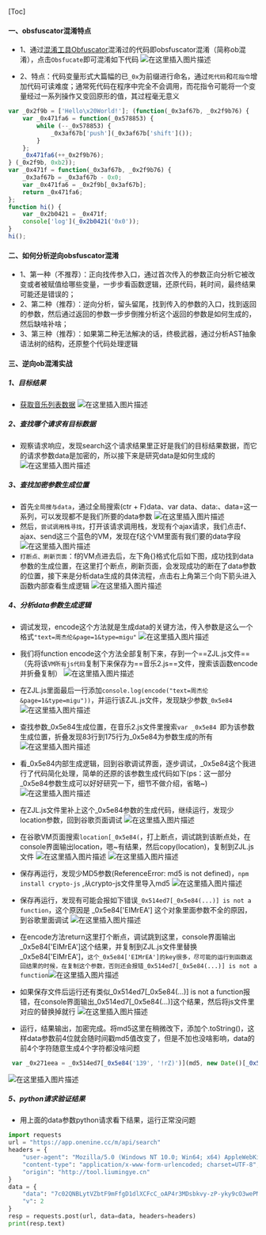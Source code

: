 [Toc]

#### 一、obsfuscator混淆特点

- 1、通过[混淆工具Obfuscator](https://obfuscator.io/)混淆过的代码即obsfuscator混淆（简称ob混淆），点击`Obsfucate`即可混淆如下代码
  ![在这里插入图片描述](https://img-blog.csdnimg.cn/20200927082128390.png?x-oss-process=image/watermark,type_ZmFuZ3poZW5naGVpdGk,shadow_10,text_aHR0cHM6Ly9ibG9nLmNzZG4ubmV0L3dlaXhpbl80MzQxMTU4NQ==,size_16,color_FFFFFF,t_70#pic_center)

- 2、特点：代码变量形式大篇幅的已`_0x`为前缀进行命名，通过`死代码`和`花指令`增加代码可读难度；通常死代码在程序中完全不会调用，而花指令可能将一个变量经过一系列操作又变回原形的值，其过程毫无意义

```javascript
var _0x2f9b = ['Hello\x20World!']; (function(_0x3af67b, _0x2f9b76) {
    var _0x471fa6 = function(_0x578853) {
        while (--_0x578853) {
            _0x3af67b['push'](_0x3af67b['shift']());
        }
    };
    _0x471fa6(++_0x2f9b76);
} (_0x2f9b, 0xb2));
var _0x471f = function(_0x3af67b, _0x2f9b76) {
    _0x3af67b = _0x3af67b - 0x0;
    var _0x471fa6 = _0x2f9b[_0x3af67b];
    return _0x471fa6;
};
function hi() {
    var _0x2b0421 = _0x471f;
    console['log'](_0x2b0421('0x0'));
}
hi();
```

#### 二、如何分析逆向obsfuscator混淆

- 1、第一种（不推荐）：正向找传参入口，通过首次传入的参数正向分析它被改变或者被赋值给哪些变量，一步步看函数逻辑，还原代码，耗时间，最终结果可能还是错误的；
- 2、第二种（推荐）：逆向分析，留头留尾，找到传入的参数的入口，找到返回的参数，然后通过返回的参数一步步倒推分析这个返回的参数是如何生成的，然后缺啥补啥；
- 3、第三种（推荐）：如果第二种无法解决的话，终极武器，通过分析AST抽象语法树的结构，还原整个代码处理逻辑

#### 三、逆向ob混淆实战

##### 1、目标结果

- [获取音乐列表数据](http://tool.liumingye.cn/music/?page=audioPage&type=migu&name=%E5%91%A8%E6%9D%B0%E4%BC%A6)
  ![在这里插入图片描述](https://img-blog.csdnimg.cn/20200928072054947.png?x-oss-process=image/watermark,type_ZmFuZ3poZW5naGVpdGk,shadow_10,text_aHR0cHM6Ly9ibG9nLmNzZG4ubmV0L3dlaXhpbl80MzQxMTU4NQ==,size_16,color_FFFFFF,t_70#pic_center)

##### 2、查找哪个请求有目标数据

- 观察请求响应，发现search这个请求结果里正好是我们的目标结果数据，而它的请求参数data是加密的，所以接下来是研究data是如何生成的
  ![在这里插入图片描述](https://img-blog.csdnimg.cn/2020092807264466.png?x-oss-process=image/watermark,type_ZmFuZ3poZW5naGVpdGk,shadow_10,text_aHR0cHM6Ly9ibG9nLmNzZG4ubmV0L3dlaXhpbl80MzQxMTU4NQ==,size_16,color_FFFFFF,t_70#pic_center)

##### 3、查找加密参数生成位置

- 首先`全局搜与data`，通过全局搜索(ctr + F)data、var data、data:、data=这一系列，可以发现都不是我们所要的data参数
  ![在这里插入图片描述](https://img-blog.csdnimg.cn/20200928073334960.png?x-oss-process=image/watermark,type_ZmFuZ3poZW5naGVpdGk,shadow_10,text_aHR0cHM6Ly9ibG9nLmNzZG4ubmV0L3dlaXhpbl80MzQxMTU4NQ==,size_16,color_FFFFFF,t_70#pic_center)
- 然后，`尝试调用栈寻找`，打开该请求调用栈，发现有个ajax请求，我们点击f、ajax、send这三个蓝色的VM，发现在f这个VM里面有我们要的data字段
  ![在这里插入图片描述](https://img-blog.csdnimg.cn/20200928073850938.png?x-oss-process=image/watermark,type_ZmFuZ3poZW5naGVpdGk,shadow_10,text_aHR0cHM6Ly9ibG9nLmNzZG4ubmV0L3dlaXhpbl80MzQxMTU4NQ==,size_16,color_FFFFFF,t_70#pic_center)
- `打断点、刷新页面`：f的VM点进去后，左下角{}格式化后如下图，成功找到data参数的生成位置，在这里打个断点，刷新页面，会发现成功的断在了data参数的位置，接下来是分析data生成的具体流程，点击右上角第三个向下箭头进入函数内部查看生成逻辑
  ![在这里插入图片描述](https://img-blog.csdnimg.cn/2020092807440846.png?x-oss-process=image/watermark,type_ZmFuZ3poZW5naGVpdGk,shadow_10,text_aHR0cHM6Ly9ibG9nLmNzZG4ubmV0L3dlaXhpbl80MzQxMTU4NQ==,size_16,color_FFFFFF,t_70#pic_center)

##### 4、分析data参数生成逻辑

- 调试发现，encode这个方法就是生成data的关键方法，传入参数是这么一个格式`"text=周杰伦&page=1&type=migu"` 
  ![在这里插入图片描述](https://img-blog.csdnimg.cn/20200928074814637.png?x-oss-process=image/watermark,type_ZmFuZ3poZW5naGVpdGk,shadow_10,text_aHR0cHM6Ly9ibG9nLmNzZG4ubmV0L3dlaXhpbl80MzQxMTU4NQ==,size_16,color_FFFFFF,t_70#pic_center)
- 我们将function encode这个方法全部复制下来，存到一个==ZJL.js文件==（先将该`VM所有js代码`复制下来保存为==音乐2.js==文件，搜索该函数encode并折叠复制）
  ![在这里插入图片描述](https://img-blog.csdnimg.cn/20200928075427911.png?x-oss-process=image/watermark,type_ZmFuZ3poZW5naGVpdGk,shadow_10,text_aHR0cHM6Ly9ibG9nLmNzZG4ubmV0L3dlaXhpbl80MzQxMTU4NQ==,size_16,color_FFFFFF,t_70#pic_center)
- 在ZJL.js里面最后一行添加`console.log(encode("text=周杰伦&page=1&type=migu"))`，并运行该ZJL.js文件，发现缺少参数`_0x5e84`
  ![在这里插入图片描述](https://img-blog.csdnimg.cn/20200928075705109.png?x-oss-process=image/watermark,type_ZmFuZ3poZW5naGVpdGk,shadow_10,text_aHR0cHM6Ly9ibG9nLmNzZG4ubmV0L3dlaXhpbl80MzQxMTU4NQ==,size_16,color_FFFFFF,t_70#pic_center)
- 查找参数_0x5e84生成位置，在音乐2.js文件里搜索`var _0x5e84 `即为该参数生成位置，折叠发现83行到175行为_0x5e84为参数生成的所有
  ![在这里插入图片描述](https://img-blog.csdnimg.cn/20200928080242857.png?x-oss-process=image/watermark,type_ZmFuZ3poZW5naGVpdGk,shadow_10,text_aHR0cHM6Ly9ibG9nLmNzZG4ubmV0L3dlaXhpbl80MzQxMTU4NQ==,size_16,color_FFFFFF,t_70#pic_center)
- 看_0x5e84内部生成逻辑，回到谷歌调试界面，逐步调试，_0x5e84这个我进行了代码简化处理，简单的还原的该参数生成代码如下(ps：这一部分_0x5e84参数生成可以好好研究一下，细节不做介绍，省略~)
  ![在这里插入图片描述](https://img-blog.csdnimg.cn/20200928080757637.png#pic_center)
- 在ZJL.js文件里补上这个_0x5e84参数的生成代码，继续运行，发现少location参数，回到谷歌页面调试
  ![在这里插入图片描述](https://img-blog.csdnimg.cn/20200928080922630.png?x-oss-process=image/watermark,type_ZmFuZ3poZW5naGVpdGk,shadow_10,text_aHR0cHM6Ly9ibG9nLmNzZG4ubmV0L3dlaXhpbl80MzQxMTU4NQ==,size_16,color_FFFFFF,t_70#pic_center)
- 在谷歌VM页面搜索`location[_0x5e84(`，打上断点，调试跳到该断点处，在console界面输出location，嗯~有结果，然后copy(location)，复制到ZJL.js文件
  ![在这里插入图片描述](https://img-blog.csdnimg.cn/20200928081438516.png?x-oss-process=image/watermark,type_ZmFuZ3poZW5naGVpdGk,shadow_10,text_aHR0cHM6Ly9ibG9nLmNzZG4ubmV0L3dlaXhpbl80MzQxMTU4NQ==,size_16,color_FFFFFF,t_70#pic_center)
  ![在这里插入图片描述](https://img-blog.csdnimg.cn/20200928081815903.png?x-oss-process=image/watermark,type_ZmFuZ3poZW5naGVpdGk,shadow_10,text_aHR0cHM6Ly9ibG9nLmNzZG4ubmV0L3dlaXhpbl80MzQxMTU4NQ==,size_16,color_FFFFFF,t_70#pic_center)
- 保存再运行，发现少MD5参数(ReferenceError: md5 is not defined)，`npm install crypto-js` ,从crypto-js文件里导入md5
  ![在这里插入图片描述](https://img-blog.csdnimg.cn/20200928082149675.png?x-oss-process=image/watermark,type_ZmFuZ3poZW5naGVpdGk,shadow_10,text_aHR0cHM6Ly9ibG9nLmNzZG4ubmV0L3dlaXhpbl80MzQxMTU4NQ==,size_16,color_FFFFFF,t_70#pic_center)
- 保存再运行，发现有可能会报如下错误`_0x514ed7[_0x5e84(...)] is not a function`，这个原因是 _0x5e84['EIMrEA'] 这个对象里面参数不全的原因，到谷歌里面调试
  ![在这里插入图片描述](https://img-blog.csdnimg.cn/2020092808230348.png?x-oss-process=image/watermark,type_ZmFuZ3poZW5naGVpdGk,shadow_10,text_aHR0cHM6Ly9ibG9nLmNzZG4ubmV0L3dlaXhpbl80MzQxMTU4NQ==,size_16,color_FFFFFF,t_70#pic_center)
- 在encode方法return这里打个断点，调试跳到这里，console界面输出_0x5e84['EIMrEA']这个结果，并复制到ZJL.js文件里替换_0x5e84['EIMrEA']，`这个_0x5e84['EIMrEA']的key很多，尽可能的运行到函数返回结果的时候，在复制这个参数，否则还会报错_0x514ed7[_0x5e84(...)] is not a function`![在这里插入图片描述](https://img-blog.csdnimg.cn/202009280826232.png?x-oss-process=image/watermark,type_ZmFuZ3poZW5naGVpdGk,shadow_10,text_aHR0cHM6Ly9ibG9nLmNzZG4ubmV0L3dlaXhpbl80MzQxMTU4NQ==,size_16,color_FFFFFF,t_70#pic_center)
- 如果保存文件后运行还有类似_0x514ed7[_0x5e84(...)] is not a function报错，在console界面输出_0x514ed7[_0x5e84(...)]这个结果，然后将js文件里对应的替换掉就行
  ![在这里插入图片描述](https://img-blog.csdnimg.cn/20200928083302873.png?x-oss-process=image/watermark,type_ZmFuZ3poZW5naGVpdGk,shadow_10,text_aHR0cHM6Ly9ibG9nLmNzZG4ubmV0L3dlaXhpbl80MzQxMTU4NQ==,size_16,color_FFFFFF,t_70#pic_center)

- 运行，结果输出，加密完成。将md5这里在稍微改下，添加个.toString()，这样data参数前4位就会随时间戳md5值改变了，但是不加也没啥影响，data的前4个字符随意生成4个字符都没啥问题

```javascript
 var _0x271eea = _0x514ed7[_0x5e84('139', '!rZ)')](md5, new Date()[_0x5e84('13a', '*OHJ')]().toString())
```


![在这里插入图片描述](https://img-blog.csdnimg.cn/20200928204130857.png?x-oss-process=image/watermark,type_ZmFuZ3poZW5naGVpdGk,shadow_10,text_aHR0cHM6Ly9ibG9nLmNzZG4ubmV0L3dlaXhpbl80MzQxMTU4NQ==,size_16,color_FFFFFF,t_70#pic_center)

##### 5、python请求验证结果

- 用上面的data参数python请求看下结果，运行正常没问题

```python
import requests
url = "https://app.onenine.cc/m/api/search"
headers = {
    "user-agent": "Mozilla/5.0 (Windows NT 10.0; Win64; x64) AppleWebKit/537.36 (KHTML, like Gecko) Chrome/79.0.3945.88 Safari/537.36",
    "content-type": "application/x-www-form-urlencoded; charset=UTF-8",
    "origin": "http://tool.liumingye.cn"
}
data = {
    "data": "7c02QNBLytVZbtF9mFfgD1dlXCFcC_oAP4r3MDsbkvy-zP-yky9cO3wePMzVl9KMZpX9IrZwPNfDFXzu",
    "v": 2
}
resp = requests.post(url, data=data, headers=headers)
print(resp.text)
```
